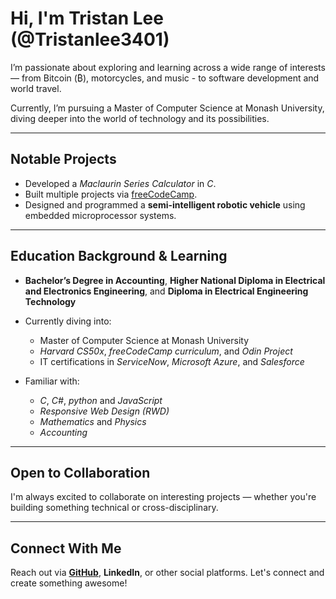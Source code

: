 # Hi, I'm Tristan Lee (@Tristanlee3401)

I’m passionate about exploring and learning across a wide range of interests — from Bitcoin (₿), motorcycles, and music - to software development and world travel.

Currently, I’m pursuing a Master of Computer Science at Monash University, diving deeper into the world of technology and its possibilities.

---

## Notable Projects
- Developed a *Maclaurin Series Calculator* in *C*.
- Built multiple projects via [freeCodeCamp](https://www.freecodecamp.org/).
- Designed and programmed a **semi-intelligent robotic vehicle** using embedded microprocessor systems.

---

## Education Background & Learning
- **Bachelor’s Degree in Accounting**, **Higher National Diploma in Electrical and Electronics Engineering**, and **Diploma in Electrical Engineering Technology**
- Currently diving into:
  - Master of Computer Science at Monash University
  - *Harvard CS50x*, *freeCodeCamp curriculum*, and *Odin Project*
  - IT certifications in *ServiceNow*, *Microsoft Azure*, and *Salesforce*

- Familiar with:
  - *C*, *C#*, *python* and *JavaScript*
  - *Responsive Web Design (RWD)*
  - *Mathematics* and *Physics*
  - *Accounting*

---

## Open to Collaboration
I'm always excited to collaborate on interesting projects — whether you're building something technical or cross-disciplinary.

---

## Connect With Me
Reach out via **[GitHub](https://github.com/Tristanlee3401)**, **LinkedIn**, or other social platforms. Let's connect and create something awesome!

